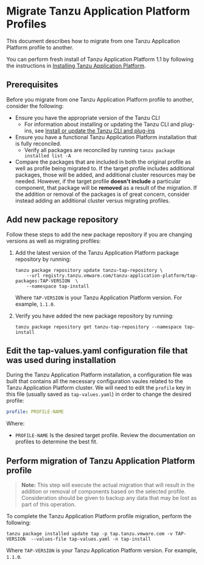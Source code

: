 # Migrate Tanzu Application Platform Profiles

This document describes how to migrate from one Tanzu Application Platform profile to another.

You can perform fresh install of Tanzu Application Platform 1.1 by following the instructions in [Installing Tanzu Application Platform](install-intro.md).

## <a id='prereqs'></a> Prerequisites

Before you migrate from one Tanzu Application Platform profile to another, consider the following:

- Ensure you have the appropriate version of the Tanzu CLI
  - For information about installing or updating the Tanzu CLI and plug-ins, see [Install or update the Tanzu CLI and plug-ins](install-tanzu-cli.md#cli-and-plugin)
- Ensure you have a functional Tanzu Application Platform installation that is fully reconciled. 
  - Verify all packages are reconciled by running `tanzu package installed list -A`
- Compare the packages that are included in both the original profile as well as profile being migrated to. If the target profile includes additional packages, those will be added, and additional cluster resources may be needed. However, if the target profile **doesn't include** a particular component, that package will be **removed** as a result of the migration. If the addition or removal of the packages is of great concern, consider instead adding an additional cluster versus migrating profiles.

## <a id="add-new-package-repo"></a> Add new package repository

Follow these steps to add the new package repository if you are changing versions as well as migrating profiles:

1. Add the latest version of the Tanzu Application Platform package repository by running:

    ```
    tanzu package repository update tanzu-tap-repository \
        --url registry.tanzu.vmware.com/tanzu-application-platform/tap-packages:TAP-VERSION  \
        --namespace tap-install
    ```
    
    Where `TAP-VERSION` is your Tanzu Application Platform version. For example, `1.1.0`.

2. Verify you have added the new package repository by running:

    ```
    tanzu package repository get tanzu-tap-repository --namespace tap-install
    ```
## <a id="edit-profile-values"></a> Edit the tap-values.yaml configuration file that was used during installation

During the Tanzu Application Platform installation, a configuration file was built that contains all the necessary configuration vaules related to the Tanzu Application Platform cluster. We will need to edit the `profile` key in this file (usually saved as `tap-values.yaml`) in order to change the desired profile:

```yaml
profile: PROFILE-NAME
```
Where:
- `PROFILE-NAME` Is the desired target profile. Review the documentation on profiles to determine the best fit.

## <a id="perform-migration"></a> Perform migration of Tanzu Application Platform profile

>**Note:** This step will execute the actual migration that will result in the addition or removal of components based on the selected profile. Consideration should be given to backup any data that may be lost as part of this operation.

To complete the Tanzu Application Platform profile migration, perform the following:

```
tanzu package installed update tap -p tap.tanzu.vmware.com -v TAP-VERSION  --values-file tap-values.yaml -n tap-install
```

Where `TAP-VERSION` is your Tanzu Application Platform version. For example, `1.1.0`.
